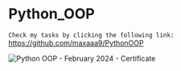 # Python_OOP
`Check my tasks by clicking the following link:` https://github.com/maxaaa9/PythonOOP

![Python OOP - February 2024 - Certificate](https://github.com/maxaaa9/PythonOOP/assets/132988888/689a340a-3bb9-4c3d-86a4-7583f90c64e6)
